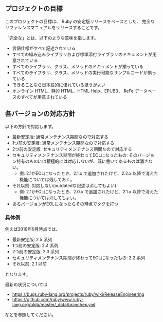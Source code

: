 ## プロジェクトの目標

このプロジェクトの目標は、
Ruby の安定版リリースをベースとした、
完全なリファレンスマニュアルをリリースすることです。

「完全な」とは、以下のような意味を指します。

* 言語仕様がすべて記述されている
* すべての組み込みライブラリおよび標準添付ライブラリのドキュメントが用意されている
* すべてのライブラリ、クラス、メソッドのドキュメントが揃っている
* すべてのライブラリ、クラス、メソッドの実行可能なサンプルコードが揃っている
* できることなら日本語的に優れているほうがよい
* オンライン HTML、静的 HTML、HTML Help、EPUB3、
  ReFe データベースのすべてが用意されている

## 各バージョンの対応方針

以下の方針で対応します。

* 最新安定版: 通常メンテナンス期間なので対応する
* 1つ前の安定版: 通常メンテナンス期間なので対応する
* 2つ前の安定版: セキュリティメンテナンス期間なので対応する
* セキュリティメンテナンス期間が終わってEOLになったもの: そのバージョン特有のものには積極的には対応しないが、既に書いてあるものは消さない。
  * 例: 2.1がEOLになったとき、2.1.x で追加されたけど、2.2.x 以降で消えた機能については残しておく。
* それ以前: 対応しない(outdatedな記述は消してもよい)
  * 例: 2.1がEOLになったとき、2.0.x で追加されたけど、2.1.x 以降で消えた機能については消してもよい。
* あるバージョンがEOLになったらその時点でタグを打つ

### 具体例

例えば2018年9月時点では、

* 最新安定版: 2.5 系列
* 1つ前の安定版: 2.4 系列
* 2つ前の安定版: 2.3 系列
* セキュリティメンテナンス期間が終わってEOLになったもの: 2.2 系列
* それ以前: 2.1 以前

となります。

最新の状況については

* https://bugs.ruby-lang.org/projects/ruby/wiki/ReleaseEngineering
* https://github.com/ruby/www.ruby-lang.org/blob/master/_data/branches.yml

などを参照してください。
